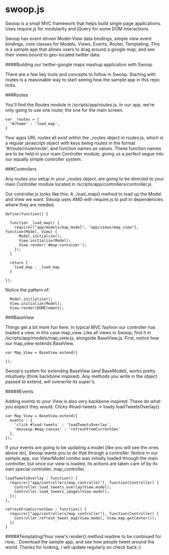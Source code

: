 # swoop.js
Swoop is a small MVC framework that helps build single page applications.  Uses require.js for modularity and jQuery for some DOM interactions.

Swoop has event-driven Model-View data bindings, simple view event bindings, core classes for Models, Views, Events, Router, Templating.  This is a sample app that allows users to drag around a google map, and see their views bound to geo-located twitter data.

####Building our twitter-google maps mashup application with Swoop

There are a few key tools and concepts to follow in Swoop.  Starting with routes is a reasonable way to start seeing how the sample app in this repo ticks.

###Routes
  
You'll find the Routes module in /scripts/app/routes.js.  In our app, we're only going to use one route; the one for the main screen.

    var _routes = {
      "#/home" : 'load_map',
    }

Your apps URL routes all exist within the _routes object in routes.js, which is a regular javascript object with keys being routes in the format '#/route/route/route', and function names as values.  These function names are to be held in your main Controller module; giving us a perfect segue into our equally simple controller system.

###Controllers

Any routes you setup in your _routes object, are going to be directed to your main Controller module located in /scripts/app/controllers/controller.js.

Our controller.js looks like this:  A _load_map() method to load up the Model and View we want. Swoop uses AMD with require.js to pull in dependencies where they are needed.

    define(function() {

      function _load_map() {
        require(["app/models/map_model", "app/views/map_view"], function(Model, View) {
          Model.initialize();
          View.initialize(Model);
          View.render('#map-container');
        });
      }
  
      return {
        load_map : _load_map
      }

    });

Notice the pattern of:

      Model.initialize();
      View.initialize(Model);
      View.render(DOMElement);

###BaseView

Things get a bit more fun here.   In typical MVC fashion our controller has loaded a view, in this case map_view.  Like all views in Swoop, find it in /scripts/app/models/map_view.js, alongside BaseView.js.  First, notice how our map_view extends BaseView.

    var Map_View = BaseView.extend({
          
    });

Swoop's system for extending BaseView (and BaseModel), works pretty intuitively (think backbone inspired).  Any methods you write in the object passed to extend, will overwrite its super's.

#####Events

Adding events to your View is also very backbone inspired: These do what you expect they would.  Clicky #load-tweets -> loady loadTweetsOverlay().  

    var Map_View = BaseView.extend({
      events : {
        'click #load-tweets' : 'loadTweetsOverlay',
        'mouseup #map-canvas' : 'refreshFromCurrentGeo'
      },
    });

If your events are going to be updating a model (like you will see the ones above do), Swoop wants you to do that through a controller.  Notice in our sample app, our View/Model combo was initially loaded through the main controller, but once our view is loaded, its actions are taken care of by its own special controller, map_controller.

    loadTweetsOverlay : function() {
      require(["app/controllers/map_controller"], function(Controller) {
        Controller.load_tweets_overlay(View.model);
        Controller.load_tweets_images(View.model);
      });
    },
      
    refreshFromCurrentGeo : function() {
      require(["app/controllers/map_controller"], function(Controller) {
        Controller.refresh_tweet_map(View.model, View.map.getCenter());
      })
    }

#####Templating/Your view's render() method
readme to be continued for now... Download the sample app, and see how people tweet around the world.  Thanks for looking, I will update regularly so check back :)

